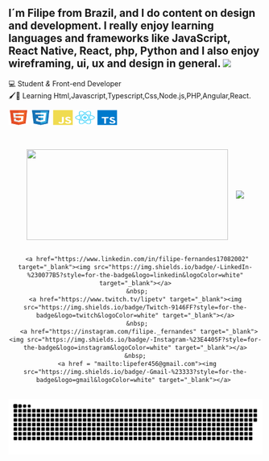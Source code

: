 
<h2 align="left"> I´m Filipe from Brazil, and I do content on design and development. 
  I really enjoy learning languages and frameworks like JavaScript, React Native, React, php, Python and I also enjoy wireframing, ui, ux and design in general.
                <img src="https://raw.githubusercontent.com/iampavangandhi/iampavangandhi/master/gifs/Hi.gif" width="30px"></h2>

💻 Student <em>&</em> Front-end Developer <br/>
🖌️🧠 Learning Html,Javascript,Typescript,Css,Node.js,PHP,Angular,React. <br/>


<div align="left">
    <img align="center" alt="HTML" height="30" width="40" src="https://raw.githubusercontent.com/devicons/devicon/master/icons/html5/html5-original.svg"/>
    <img align="center" alt="CSS" height="30" width="40" src="https://raw.githubusercontent.com/devicons/devicon/master/icons/css3/css3-original.svg"/>
    <img align="center" alt="JS" height="30" width="40" src="https://raw.githubusercontent.com/devicons/devicon/master/icons/javascript/javascript-plain.svg"/>
    <img align="center" alt="Lipe-React" height="30" width="40" src="https://raw.githubusercontent.com/devicons/devicon/master/icons/react/react-original.svg">
    <img align="center" alt="Lipe-Ts" height="30" width="40" src="https://raw.githubusercontent.com/devicons/devicon/master/icons/typescript/typescript-plain.svg">  
</div>
<br/><br/>
<p align="center">
    <img src="https://github-readme-stats.vercel.app/api?username=LipeDev1&theme=dark" width="400px" height="180px" align="center"/>&nbsp;&nbsp;&nbsp;
    <img src="https://github-readme-stats.vercel.app/api/top-langs/?username=Lipedev1&hide=html&layout=compact&theme=dark" width="400px height="180px" align="center"/>
</p>


##

<div align="center">
      
 
     <a href="https://www.linkedin.com/in/filipe-fernandes17082002" target="_blank"><img src="https://img.shields.io/badge/-LinkedIn-%230077B5?style=for-the-badge&logo=linkedin&logoColor=white" target="_blank"></a>
     &nbsp;
    <a href="https://www.twitch.tv/lipetv" target="_blank"><img src="https://img.shields.io/badge/Twitch-9146FF?style=for-the-badge&logo=twitch&logoColor=white" target="_blank"></a>
     &nbsp;
      <a href="https://instagram.com/filipe._fernandes" target="_blank"><img src="https://img.shields.io/badge/-Instagram-%23E4405F?style=for-the-badge&logo=instagram&logoColor=white" target="_blank"></a>
    &nbsp;
     <a href = "mailto:lipefer456@gmail.com"><img src="https://img.shields.io/badge/-Gmail-%23333?style=for-the-badge&logo=gmail&logoColor=white" target="_blank"></a> 
     
  
</div>
                                                                                                                       
 &nbsp;&nbsp;&nbsp;&nbsp;&nbsp;&nbsp;&nbsp;![Snake animation](https://github.com/LipeDev1/LipeDev1/blob/output/github-contribution-grid-snake.svg)




